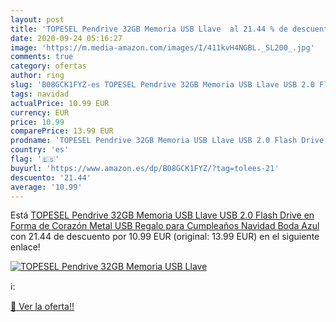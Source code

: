 ```yaml
---
layout: post
title: 'TOPESEL Pendrive 32GB Memoria USB Llave  al 21.44 % de descuento'
date: 2020-09-24 05:16:27
image: 'https://m.media-amazon.com/images/I/411kvH4NGBL._SL200_.jpg'
comments: true
category: ofertas
author: ring
slug: 'B08GCK1FYZ-es TOPESEL Pendrive 32GB Memoria USB Llave USB 2.0 Flash...'
tags: navidad
actualPrice: 10.99 EUR
currency: EUR
price: 10.99
comparePrice: 13.99 EUR
prodname: 'TOPESEL Pendrive 32GB Memoria USB Llave USB 2.0 Flash Drive en Forma de Corazón Metal USB Regalo para Cumpleaños  Navidad  Boda  Azul'
country: 'es'
flag: '🇪🇸'
buyurl: 'https://www.amazon.es/dp/B08GCK1FYZ/?tag=tolees-21'
descuento: '21.44'
average: '10.99'
---
```


Está [TOPESEL Pendrive 32GB Memoria USB Llave USB 2.0 Flash Drive en Forma de Corazón Metal USB Regalo para Cumpleaños  Navidad  Boda  Azul](https://www.amazon.es/dp/B08GCK1FYZ/?tag=tolees-21) con 21.44 de descuento por 10.99 EUR (original: 13.99 EUR) en el siguiente enlace!

[![TOPESEL Pendrive 32GB Memoria USB Llave ](https://m.media-amazon.com/images/I/411kvH4NGBL._SL200_.jpg)](https://www.amazon.es/dp/B08GCK1FYZ/?tag=tolees-21)

ℹ️:


[🛒 Ver la oferta!!](https://www.amazon.es/dp/B08GCK1FYZ/?tag=tolees-21)
